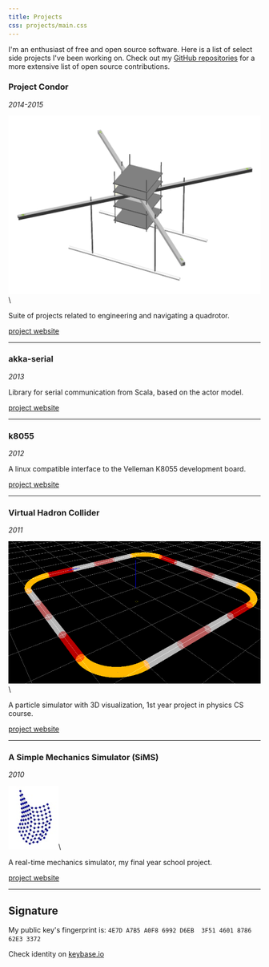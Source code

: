 ```yaml
---
title: Projects
css: projects/main.css
---
```


I'm an enthusiast of free and open source software. Here is a list of select side projects I've been working on. Check out my [GitHub repositories](https://github.com/jodersky?tab=repositories) for a more extensive list of open source contributions.

### Project Condor

*2014-2015*

![logo](projects/condor.png)\

Suite of projects related to engineering and navigating a quadrotor.

[project website](https://project-condor.github.io)

---

### akka-serial

*2013*

Library for serial communication from Scala, based on the actor model.

[project website](https://jodersky.github.io/akka-serial)

---

### k8055

*2012*

A linux compatible interface to the Velleman K8055 development board.

[project website](https://github.com/jodersky/k8055)

---

### Virtual Hadron Collider

*2011*

![logo](projects/vhc.png)\

A particle simulator with 3D visualization, 1st year project in physics CS course.

[project website](https://github.com/jodersky/vhc)

---

### A Simple Mechanics Simulator (SiMS)

*2010*

![logo](projects/sims.jpg)\

A real-time mechanics simulator, my final year school project.

[project website](https://github.com/jodersky/sims)

---

## Signature
My public key's fingerprint is: `4E7D A7B5 A0F8 6992 D6EB  3F51 4601 8786 62E3 3372`

<i class="fa fa-hand-o-right"></i> Check identity on [keybase.io](https://keybase.io/jodersky)

